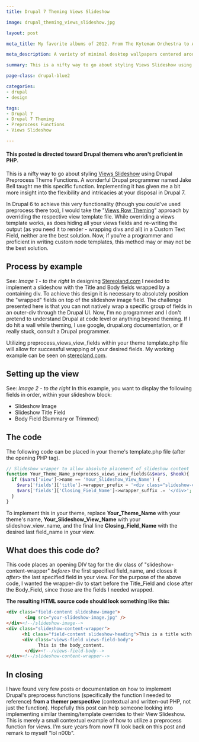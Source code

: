 ```yaml
---
title: Drupal 7 Theming Views Slideshow

image: drupal_theming_views_slideshow.jpg

layout: post

meta_title: My favorite albums of 2012. From The Kyteman Orchestra to Aesop Rock.

meta_description: A variety of minimal desktop wallpapers centered around Saul Bass' famous quote "Design is Thinking Made Visual".

summary: This is a nifty way to go about styling Views Slideshow using Drupal Preprocess Theme Functions.

page-class: drupal-blue2

categories: 
- drupal
- design

tags:
- Drupal 7
- Drupal 7 Theming
- Preprocess Functions
- Views Slideshow

---
```


#### This posted is directed toward Drupal themers who aren't proficient in PHP.

This is a nifty way to go about styling <a href="http://drupal.org/project/views_slideshow" title="Drupal Views Slideshow">Views Slideshow</a> using Drupal Preprocess Theme Functions. A wonderful Drupal programmer named Jake Bell taught me this specific function. Implementing it has given me a bit more insight into the flexibility and intricacies at your disposal in Drupal 7. 

In Drupal 6 to achieve this very functionality (though you could've used preprocess there too), I would take the "<a href="http://mustardseedmedia.com/podcast/episode30" title="MustardSeed Media Views Row Theming podcast">Views Row Theming</a>" approach by overriding the respective view template file. While overriding a views template works, as does hiding all your views fields and re-writing the output (as you need it to render - wrapping divs and all) in a Custom Text Field, neither are the best solution. Now, if you're a programmer and proficient in writing custom node templates, this method may or may not be the best solution.

## Process by example
See: *Image 1 - to the right*
In designing <a href="http://joetower.com/work/stereoland" title="Stereoland Redesign">Stereoland.com</a> I needed to implement a slideshow with the Title and Body fields wrapped by a containing div. To achieve this design it is necessary to absolutely position the "wrapped" fields on top of the slideshow image field. The challenge presented here is that you can not natively wrap a specific group of fields in an outer-div through the Drupal UI. Now, I'm no programmer and I don't pretend to understand Drupal at code level or anything beyond theming. If I do hit a wall while theming, I use google, drupal.org documentation, or if really stuck, consult a Drupal programmer.

Utilizing preprocess_views_view_fields within your theme template.php file will allow for successful wrapping of your desired fields. My working example can be seen on <a href="http://www.stereoland.com" title="Stereoland">stereoland.com</a>.

## Setting up the view
See: *Image 2 - to the right*
In this example, you want to display the following fields in order, within your slideshow block:
<ul>
<li>Slideshow Image</li>
<li>Slideshow Title Field</li>
<li>Body Field (Summary or Trimmed)</li>
</ul>

## The code
The following code can be placed in your theme's template.php file (after the opening PHP tag).

```php
// Slideshow wrapper to allow absolute placement of slideshow content
function Your_Theme_Name_preprocess_views_view_fields(&$vars, $hook){
  if ($vars['view']->name == 'Your_Slideshow_View_Name') {
    $vars['fields']['title']->wrapper_prefix = '<div class="slideshow-content-wrapper">' . $vars['fields']['title']->wrapper_prefix;
    $vars['fields']['Closing_Field_Name']->wrapper_suffix .= '</div>';
  }
}
```
To implement this in your theme, replace **Your_Theme_Name** with your theme's name, **Your_Slideshow_View_Name** with your slideshow_view_name, and the final line **Closing_Field_Name** with the desired last field_name in your view.

## What does this code do?
This code places an opening DIV tag for the div class of "slideshow-content-wrapper" *before*> the first specified field_name, and closes it *after*> the last specified field in your view. For the purpose of the above code, I wanted the wrapper-div to start before the Title_Field and close after the Body_Field, since those are the fields I needed wrapped.

**The resulting HTML source code should look something like this:**
```html
<div class="field-content slideshow-image">
       <img src="your-slideshow-image.jpg" />
</div><!--/slideshow-image-->
<div class="slideshow-content-wrapper">
      <h1 class="field-content slideshow-heading">This is a title with the field class of slideshow-heading</h1>
      <div class="views-field views-field-body">
            This is the body_content.
       </div><!--/views-field-body-->
</div><!--/slideshow-content-wrapper-->
```

## In closing
I have found very few posts or documentation on how to implement Drupal's preprocess functions (specifically the function I needed to reference) **from a themer perspective** (contextual and written-out PHP, not just the function). Hopefully this post can help someone looking into implementing similar theming/template overrides to their View Slideshow. This is merely a small contextual example of how to utilize a preprocess function for views. I'm sure years from now I'll look back on this post and remark to myself "lol n00b".

